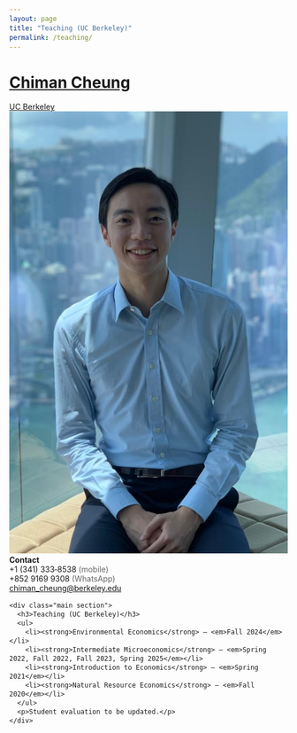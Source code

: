 ```yaml
---
layout: page
title: "Teaching (UC Berkeley)"
permalink: /teaching/
---
```


<link rel="stylesheet" href="/assets/css/styles.css"/>

<div class="container">

  <div class="header">
    <h1><a href="/">Chiman Cheung</a></h1>
    <div class="affil"><a href="https://are.berkeley.edu/" target="_blank" rel="noopener">UC Berkeley</a></div>
  </div>

  <div class="grid">
    <div class="sidebar">
      <img src="/assets/img/headshot.jpg" alt="Headshot of Chiman Cheung">
      <div class="contact">
        <div><strong>Contact</strong></div>
        <div>+1 (341) 333‑8538 <span style="color:#666;">(mobile)</span></div>
        <div>+852 9169 9308 <span style="color:#666;">(WhatsApp)</span></div>
        <div><a href="mailto:chiman_cheung@berkeley.edu">chiman_cheung@berkeley.edu</a></div>
      </div>
    </div>

    <div class="main section">
      <h3>Teaching (UC Berkeley)</h3>
      <ul>
        <li><strong>Environmental Economics</strong> — <em>Fall 2024</em></li>
        <li><strong>Intermediate Microeconomics</strong> — <em>Spring 2022, Fall 2022, Fall 2023, Spring 2025</em></li>
        <li><strong>Introduction to Economics</strong> — <em>Spring 2021</em></li>
        <li><strong>Natural Resource Economics</strong> — <em>Fall 2020</em></li>
      </ul>
      <p>Student evaluation to be updated.</p>
    </div>
  </div>
</div>

